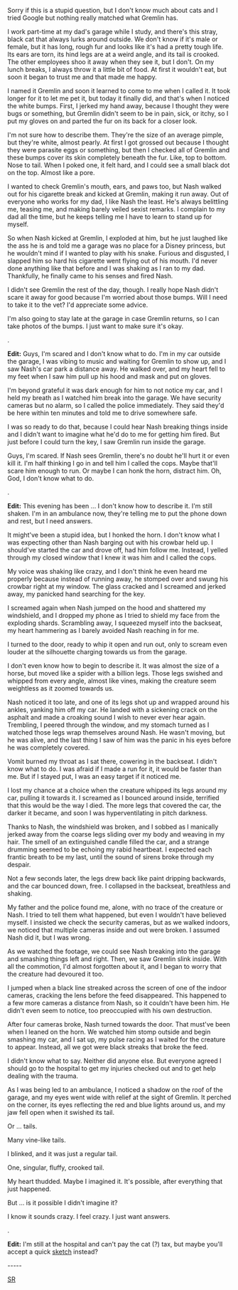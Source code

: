 Sorry if this is a stupid question, but I don't know much about cats and I tried Google but nothing really matched what Gremlin has. 

I work part-time at my dad's garage while I study, and there's this stray, black cat that always lurks around outside. We don't know if it's male or female, but it has long, rough fur and looks like it's had a pretty tough life. Its ears are torn, its hind legs are at a weird angle, and its tail is crooked. The other employees shoo it away when they see it, but I don't. On my lunch breaks, I always throw it a little bit of food. At first it wouldn't eat, but soon it began to trust me and that made me happy.

I named it Gremlin and soon it learned to come to me when I called it. It took longer for it to let me pet it, but today it finally did, and that's when I noticed the white bumps. First, I jerked my hand away, because I thought they were bugs or something, but Gremlin didn't seem to be in pain, sick, or itchy, so I put my gloves on and parted the fur on its back for a closer look.

I'm not sure how to describe them. They're the size of an average pimple, but they're white, almost pearly. At first I got grossed out because I thought they were parasite eggs or something, but then I checked all of Gremlin and these bumps cover its skin completely beneath the fur. Like, top to bottom. Nose to tail. When I poked one, it felt hard, and I could see a small black dot on the top. Almost like a pore.

I wanted to check Gremlin's mouth, ears, and paws too, but Nash walked out for his cigarette break and kicked at Gremlin, making it run away. Out of everyone who works for my dad, I like Nash the least. He's always belittling me, teasing me, and making barely veiled sexist remarks. I complain to my dad all the time, but he keeps telling me I have to learn to stand up for myself. 

So when Nash kicked at Gremlin, I exploded at him, but he just laughed like the ass he is and told me a garage was no place for a Disney princess, but he wouldn't mind if I wanted to play with his snake. Furious and disgusted, I slapped him so hard his cigarette went flying out of his mouth. I'd never done anything like that before and I was shaking as I ran to my dad. Thankfully, he finally came to his senses and fired Nash.

I didn't see Gremlin the rest of the day, though. I really hope Nash didn't scare it away for good because I'm worried about those bumps. Will I need to take it to the vet? I'd appreciate some advice.

I'm also going to stay late at the garage in case Gremlin returns, so I can take photos of the bumps. I just want to make sure it's okay.

.

**Edit:** Guys, I'm scared and I don't know what to do. I'm in my car outside the garage, I was vibing to music and waiting for Gremlin to show up, and I saw Nash's car park a distance away. He walked over, and my heart fell to my feet when I saw him pull up his hood and mask and put on gloves.

I'm beyond grateful it was dark enough for him to not notice my car, and I held my breath as I watched him break into the garage. We have security cameras but no alarm, so I called the police immediately. They said they'd be here within ten minutes and told me to drive somewhere safe.

I was so ready to do that, because I could hear Nash breaking things inside and I didn't want to imagine what he'd do to me for getting him fired. But just before I could turn the key, I saw Gremlin run inside the garage.

Guys, I'm scared. If Nash sees Gremlin, there's no doubt he'll hurt it or even kill it. I'm half thinking I go in and tell him I called the cops. Maybe that'll scare him enough to run. Or maybe I can honk the horn, distract him. Oh, God, I don't know what to do.

. 

**Edit:** This evening has been … I don't know how to describe it. I'm still shaken. I'm in an ambulance now, they're telling me to put the phone down and rest, but I need answers.

It might've been a stupid idea, but I honked the horn. I don't know what I was expecting other than Nash barging out with his crowbar held up. I should've started the car and drove off, had him follow me. Instead, I yelled through my closed window that I knew it was him and I called the cops.

My voice was shaking like crazy, and I don't think he even heard me properly because instead of running away, he stomped over and swung his crowbar right at my window. The glass cracked and I screamed and jerked away, my panicked hand searching for the key.

I screamed again when Nash jumped on the hood and shattered my windshield, and I dropped my phone as I tried to shield my face from the exploding shards. Scrambling away, I squeezed myself into the backseat, my heart hammering as I barely avoided Nash reaching in for me.

I turned to the door, ready to whip it open and run out, only to scream even louder at the silhouette charging towards us from the garage.

I don't even know how to begin to describe it. It was almost the size of a horse, but moved like a spider with a billion legs. Those legs swished and whipped from every angle, almost like vines, making the creature seem weightless as it zoomed towards us.

Nash noticed it too late, and one of its legs shot up and wrapped around his ankles, yanking him off my car. He landed with a sickening crack on the asphalt and made a croaking sound I wish to never ever hear again. Trembling, I peered through the window, and my stomach turned as I watched those legs wrap themselves around Nash. He wasn't moving, but he was alive, and the last thing I saw of him was the panic in his eyes before he was completely covered.

Vomit burned my throat as I sat there, cowering in the backseat. I didn't know what to do. I was afraid if I made a run for it, it would be faster than me. But if I stayed put, I was an easy target if it noticed me.

I lost my chance at a choice when the creature whipped its legs around my car, pulling it towards it. I screamed as I bounced around inside, terrified that this would be the way I died. The more legs that covered the car, the darker it became, and soon I was hyperventilating in pitch darkness.

Thanks to Nash, the windshield was broken, and I sobbed as I manically jerked away from the coarse legs sliding over my body and weaving in my hair. The smell of an extinguished candle filled the car, and a strange drumming seemed to be echoing my rabid heartbeat. I expected each frantic breath to be my last, until the sound of sirens broke through my despair.

Not a few seconds later, the legs drew back like paint dripping backwards, and the car bounced down, free. I collapsed in the backseat, breathless and shaking.

My father and the police found me, alone, with no trace of the creature or Nash. I tried to tell them what happened, but even I wouldn't have believed myself. I insisted we check the security cameras, but as we walked indoors, we noticed that multiple cameras inside and out were broken. I assumed Nash did it, but I was wrong.

As we watched the footage, we could see Nash breaking into the garage and smashing things left and right. Then, we saw Gremlin slink inside. With all the commotion, I'd almost forgotten about it, and I began to worry that the creature had devoured it too.

I jumped when a black line streaked across the screen of one of the indoor cameras, cracking the lens before the feed disappeared. This happened to a few more cameras a distance from Nash, so it couldn't have been him. He didn't even seem to notice, too preoccupied with his own destruction.

After four cameras broke, Nash turned towards the door. That must've been when I leaned on the horn. We watched him stomp outside and begin smashing my car, and I sat up, my pulse racing as I waited for the creature to appear. Instead, all we got were black streaks that broke the feed.

I didn't know what to say. Neither did anyone else. But everyone agreed I should go to the hospital to get my injuries checked out and to get help dealing with the trauma.

As I was being led to an ambulance, I noticed a shadow on the roof of the garage, and my eyes went wide with relief at the sight of Gremlin. It perched on the corner, its eyes reflecting the red and blue lights around us, and my jaw fell open when it swished its tail. 

Or … tails.

Many vine-like tails.

I blinked, and it was just a regular tail. 

One, singular, fluffy, crooked tail.

My heart thudded. Maybe I imagined it. It's possible, after everything that just happened.

But … is it possible I didn't imagine it?

I know it sounds crazy. I feel crazy. I just want answers.

.

**Edit:** I'm still at the hospital and can't pay the cat (?) tax, but maybe you'll accept a quick [sketch](https://www.reddit.com/r/SkittishReflections/comments/117w5u4/gremlin_story_link_in_comments/) instead?

\-----

[SR](https://www.reddit.com/r/Skittishreflections)